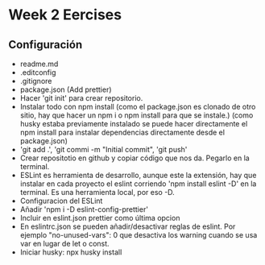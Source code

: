 # Week 2 Eercises

## Configuración

- readme.md
- .editconfig
- .gitignore
- package.json (Add prettier)
- Hacer 'git init' para crear repositorio.
- Instalar todo con npm install (como el package.json es clonado de otro sitio, hay que hacer un npm i o npm install para que se instale.) (como husky estaba previamente instalado se puede hacer directamente el npm install para instalar dependencias directamente desde el package.json)
- 'git add .', 'git commi -m "Initial commit", 'git push'
- Crear repositotio en github y copiar código que nos da. Pegarlo en la terminal.
- ESLint es herramienta de desarrollo, aunque este la extensión, hay que instalar en cada proyecto el eslint corriendo 'npm install eslint -D' en la terminal. Es una herramienta local, por eso -D.
- Configuracion del ESLint
- Añadir 'npm i -D eslint-config-prettier'
- Incluir en eslint.json prettier como última opcion
- En eslintrc.json se pueden añadir/desactivar reglas de eslint. Por ejemplo "no-unused-vars": 0 que desactiva los warning cuando se usa var en lugar de let o const.
- Iniciar husky: npx husky install

